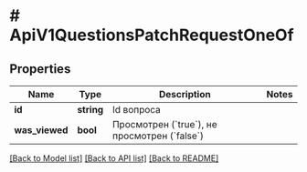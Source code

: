 # # ApiV1QuestionsPatchRequestOneOf

## Properties

Name | Type | Description | Notes
------------ | ------------- | ------------- | -------------
**id** | **string** | Id вопроса |
**was_viewed** | **bool** | Просмотрен (&#x60;true&#x60;), не просмотрен (&#x60;false&#x60;) |

[[Back to Model list]](../../README.md#models) [[Back to API list]](../../README.md#endpoints) [[Back to README]](../../README.md)
